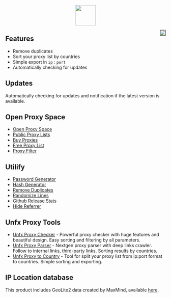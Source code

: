 <p align="center">
    <img width="64px" src="https://i.ibb.co/BBB64zX/flag-1.png">
</p>

<img style="float: right; border: 1px solid #333;" src="https://i.ibb.co/bNXkYk6/d1fb0cc.png">

## Features
- Remove duplicates
- Sort your proxy list by countries
- Simple export in `ip` : `port`
- Automatically checking for updates

## Updates
Automatically checking for updates and notification if the latest version is available.

## Open Proxy Space
- [Open Proxy Space](https://openproxy.space)
- [Public Proxy Lists](https://openproxy.space/lists/)
- [Buy Proxies](https://openproxy.space/darth)
- [Free Proxy List](https://openproxy.space/free-proxy-list)
- [Proxy Filter](https://openproxy.space/filter)

## Utilify
- [Password Generator](https://utilify.me/password-generator)
- [Hash Generator](https://utilify.me/hash-generator)
- [Remove Duplicates](https://utilify.me/remove-duplicates)
- [Randomize Lines](https://utilify.me/randomize-lines)
- [Github Release Stats](https://utilify.me/github-release-stats)
- [Hide Referrer](https://utilify.me/hide-referrer)

## Unfx Proxy Tools
- [Unfx Proxy Checker](https://openproxy.space/software/proxy-checker) - Powerful proxy checker with huge features and beautiful design. Easy sorting and filtering by all parameters.
- [Unfx Proxy Parser](https://openproxy.space/software/proxy-parser) - Nextgen proxy parser with deep links crawler. Follow to internal links, third-party links. Sorting results by countries.
- [Unfx Proxy to Country](https://openproxy.space/software/proxy-to-country) - Tool for split your proxy list from ip:port format to countries. Simple sorting and exporting.

## IP Location database
This product includes GeoLite2 data created by MaxMind, available [here](https://dev.maxmind.com/geoip/geoip2/geolite2/).
